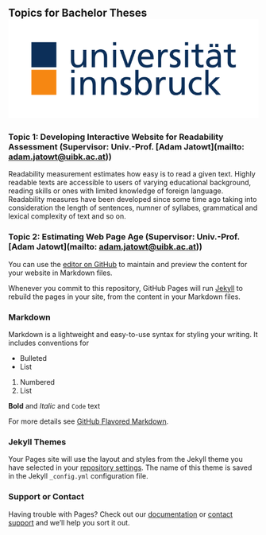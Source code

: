 ## Topics for Bachelor Theses   ![Logo](uibk-logo.2017.svg)

### Topic 1: Developing Interactive Website for Readability Assessment (Supervisor: Univ.-Prof. [Adam Jatowt](mailto: adam.jatowt@uibk.ac.at))

Readability measurement estimates how easy is to read a given text. Highly readable texts are accessible to users of varying educational background, reading skills or ones with limited knowledge of foreign language. Readability measures have been developed since some time ago taking into consideration the length of sentences, numner of syllabes, grammatical and lexical complexity of text and so on. 


### Topic 2: Estimating Web Page Age (Supervisor: Univ.-Prof. [Adam Jatowt](mailto: adam.jatowt@uibk.ac.at))


You can use the [editor on GitHub](https://github.com/adammo12/DataScienceLabBachelorTopics/edit/gh-pages/index.md) to maintain and preview the content for your website in Markdown files.

Whenever you commit to this repository, GitHub Pages will run [Jekyll](https://jekyllrb.com/) to rebuild the pages in your site, from the content in your Markdown files.

### Markdown

Markdown is a lightweight and easy-to-use syntax for styling your writing. It includes conventions for



- Bulleted
- List

1. Numbered
2. List

**Bold** and _Italic_ and `Code` text




For more details see [GitHub Flavored Markdown](https://guides.github.com/features/mastering-markdown/).

### Jekyll Themes

Your Pages site will use the layout and styles from the Jekyll theme you have selected in your [repository settings](https://github.com/adammo12/DataScienceLabBachelorTopics/settings). The name of this theme is saved in the Jekyll `_config.yml` configuration file.

### Support or Contact

Having trouble with Pages? Check out our [documentation](https://docs.github.com/categories/github-pages-basics/) or [contact support](https://support.github.com/contact) and we’ll help you sort it out.

